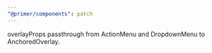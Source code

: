 ```yaml
---
"@primer/components": patch
---
```


overlayProps passthrough from ActionMenu and DropdownMenu to AnchoredOverlay.
